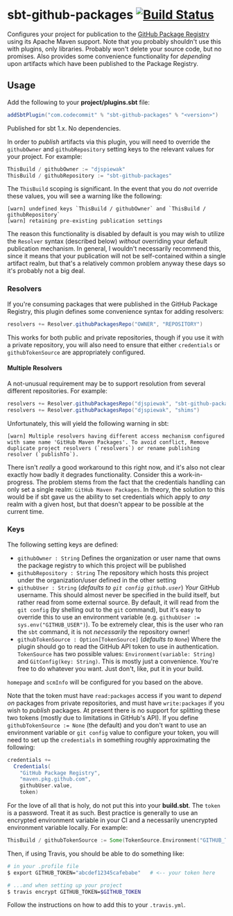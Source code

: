 # sbt-github-packages [![Build Status](https://travis-ci.com/djspiewak/sbt-github-packages.svg?branch=master)](https://travis-ci.com/djspiewak/sbt-github-packages)

Configures your project for publication to the [GitHub Package Registry](https://help.github.com/en/articles/about-github-package-registry) using its Apache Maven support. Note that you probably shouldn't use this with plugins, only libraries. Probably won't delete your source code, but no promises. Also provides some convenience functionality for *depending* upon artifacts which have been published to the Package Registry.

## Usage

Add the following to your **project/plugins.sbt** file:

```sbt
addSbtPlugin("com.codecommit" % "sbt-github-packages" % "<version>")
```

Published for sbt 1.x. No dependencies.

In order to *publish* artifacts via this plugin, you will need to override the `githubOwner` and `githubRepository` setting keys to the relevant values for your project. For example:

```sbt
ThisBuild / githubOwner := "djspiewak"
ThisBuild / githubRepository := "sbt-github-packages"
```

The `ThisBuild` scoping is significant. In the event that you do *not* override these values, you will see a warning like the following:

```
[warn] undefined keys `ThisBuild / githubOwner` and `ThisBuild / githubRepository`
[warn] retaining pre-existing publication settings
```

The reason this functionality is disabled by default is you may wish to utilize the `Resolver` syntax (described below) *without* overriding your default publication mechanism. In general, I wouldn't necessarily recommend this, since it means that your publication will not be self-contained within a single artifact realm, but that's a relatively common problem anyway these days so it's probably not a big deal.

### Resolvers

If you're consuming packages that were published in the GitHub Package Registry, this plugin defines some convenience syntax for adding resolvers:

```sbt
resolvers += Resolver.githubPackagesRepo("OWNER", "REPOSITORY")
```

This works for both public and private repositories, though if you use it with a private repository, you will also need to ensure that either `credentials` or `githubTokenSource` are appropriately configured.

#### Multiple Resolvers

A not-unusual requirement may be to support resolution from several different repositories. For example:

```sbt
resolvers += Resolver.githubPackagesRepo("djspiewak", "sbt-github-packages")
resolvers += Resolver.githubPackagesRepo("djspiewak", "shims")
```

Unfortunately, this will yield the following warning in sbt:

```
[warn] Multiple resolvers having different access mechanism configured with same name 'GitHub Maven Packages'. To avoid conflict, Remove duplicate project resolvers (`resolvers`) or rename publishing resolver (`publishTo`).
```

There isn't *really* a good workaround to this right now, and it's also not clear exactly how badly it degrades functionality. Consider this a work-in-progress. The problem stems from the fact that the credentials handling can only set a single realm: `GitHub Maven Packages`. In theory, the solution to this would be if sbt gave us the ability to set credentials which apply to *any* realm with a given host, but that doesn't appear to be possible at the current time.

### Keys

The following setting keys are defined:

- `githubOwner : String` Defines the organization or user name that owns the package registry to which this project will be published
- `githubRepository : String` The repository which hosts this project under the organization/user defined in the other setting
- `githubUser : String` (*defaults to `git config github.user`*) *Your* GitHub username. This should almost never be specified in the build itself, but rather read from some external source. By default, it will read from the `git config` (by shelling out to the `git` command), but it's easy to override this to use an environment variable (e.g. `githubUser := sys.env("GITHUB_USER")`). To be extremely clear, this is the user who ran the `sbt` command, it is not *necessarily* the repository owner!
- `githubTokenSource : Option[TokenSource]` (*defaults to `None`*) Where the plugin should go to read the GitHub API token to use in authentication. `TokenSource` has two possible values: `Environment(variable: String)` and `GitConfig(key: String)`. This is mostly just a convenience. You're free to do whatever you want. Just don't, like, put it in your build. 

`homepage` and `scmInfo` will be configured for you based on the above.

Note that the token must have `read:packages` access if you want to *depend on* packages from private repositories, and must have `write:packages` if you wish to *publish* packages. At present there is no support for splitting these two tokens (mostly due to limitations in GitHub's API). If you define `githubTokenSource := None` (the default) and you don't want to use an environment variable or `git config` value to configure your token, you will need to set up the `credentials` in something roughly approximating the following:

```sbt
credentials += 
  Credentials(
    "GitHub Package Registry",
    "maven.pkg.github.com",
    githubUser.value,
    token)
```

For the love of all that is holy, do not put this into your **build.sbt**. The `token` is a password. Treat it as such. Best practice is generally to use an encrypted environment variable in your CI and a necessarily unencrypted environment variable locally. For example:

```sbt
ThisBuild / githubTokenSource := Some(TokenSource.Environment("GITHUB_TOKEN"))
```

Then, if using Travis, you should be able to do something like:

```bash
# in your .profile file
$ export GITHUB_TOKEN="abcdef12345cafebabe"   # <-- your token here

# ...and when setting up your project
$ travis encrypt GITHUB_TOKEN=$GITHUB_TOKEN
```

Follow the instructions on how to add this to your `.travis.yml`.
